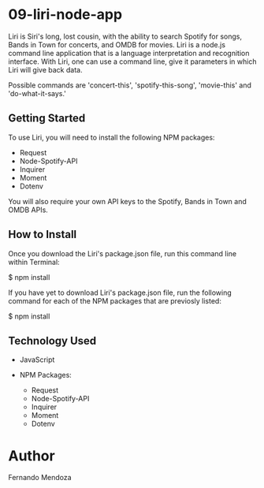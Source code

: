 # 09-liri-node-app

Liri is Siri's long, lost cousin, with the ability to search Spotify for songs, Bands in Town for concerts, and OMDB for movies.  Liri is a node.js command line application that is a language interpretation and recognition interface.  With Liri, one can use a command line, give it parameters in which Liri will give back data.  

Possible commands are 'concert-this', 'spotify-this-song', 'movie-this' and 'do-what-it-says.'

## Getting Started
To use Liri, you will need to install the following NPM packages:
- Request
- Node-Spotify-API
- Inquirer
- Moment
- Dotenv

You will also require your own API keys to the Spotify, Bands in Town and OMDB APIs.  

## How to Install

Once you download the Liri's package.json file, run this command line within Terminal:

$ npm install 

If you have yet to download Liri's package.json file, run the following command for each of the NPM packages that are previosly listed:

$ npm install <package name>

## Technology Used

- JavaScript
- NPM Packages:

    - Request
    - Node-Spotify-API
    - Inquirer
    - Moment
    - Dotenv

# Author
Fernando Mendoza